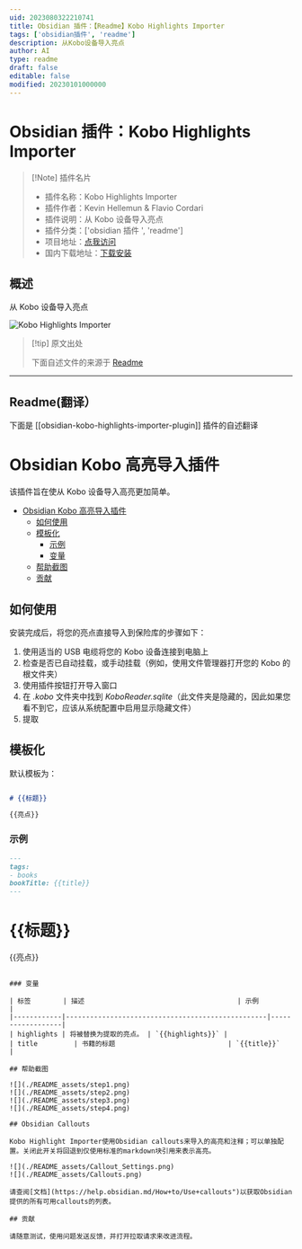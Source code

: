 ```yaml
---
uid: 2023080322210741
title: Obsidian 插件：【Readme】Kobo Highlights Importer
tags: ['obsidian插件', 'readme']
description: 从Kobo设备导入亮点
author: AI
type: readme
draft: false
editable: false
modified: 20230101000000
---
```


# Obsidian 插件：Kobo Highlights Importer

> [!Note] 插件名片
> - 插件名称：Kobo Highlights Importer
> - 插件作者：Kevin Hellemun & Flavio Cordari
> - 插件说明：从 Kobo 设备导入亮点
> - 插件分类：['obsidian 插件 ', 'readme']
> - 项目地址：[点我访问](https://github.com/OGKevin/obsidian-kobo-highlights-import)
> - 国内下载地址：[下载安装](https://pkmer.cn/products/plugin/pluginMarket/?obsidian-kobo-highlights-importer-plugin)

## 概述

从 Kobo 设备导入亮点

![Kobo Highlights Importer](https://cdn.pkmer.cn/covers/obsidian-kobo-highlights-importer-plugin.png!pkmer)

> [!tip] 原文出处
>
>下面自述文件的来源于 [Readme](https://ghproxy.net/https://raw.githubusercontent.com/OGKevin/obsidian-kobo-highlights-import/master/README.md)
>

---

## Readme(翻译）

下面是 [[obsidian-kobo-highlights-importer-plugin]] 插件的自述翻译

# Obsidian Kobo 高亮导入插件

该插件旨在使从 Kobo 设备导入高亮更加简单。

- [Obsidian Kobo 高亮导入插件](#obsidian-kobo-高亮导入插件)
	- [如何使用](#如何使用)
	- [模板化](#模板化)
		- [示例](#示例)
		- [变量](#变量)
	- [帮助截图](#帮助截图)
	- [贡献](#贡献)

## 如何使用

安装完成后，将您的亮点直接导入到保险库的步骤如下：

1. 使用适当的 USB 电缆将您的 Kobo 设备连接到电脑上
2. 检查是否已自动挂载，或手动挂载（例如，使用文件管理器打开您的 Kobo 的根文件夹）
3. 使用插件按钮打开导入窗口
4. 在 _.kobo_ 文件夹中找到 _KoboReader.sqlite_（此文件夹是隐藏的，因此如果您看不到它，应该从系统配置中启用显示隐藏文件）
5. 提取

## 模板化

默认模板为：

```markdown

# {{标题}}

{{亮点}}
```

### 示例

```markdown
---
tags:
- books
bookTitle: {{title}}
---
```

# {{标题}}

{{亮点}}

```

### 变量

| 标签        | 描述                                      | 示例          |
|------------|--------------------------------------------------|------------------|
| highlights | 将被替换为提取的亮点。 | `{{highlights}}` |
| title		    | 书籍的标题                            | `{{title}}`      |

## 帮助截图

![](./README_assets/step1.png)
![](./README_assets/step2.png)
![](./README_assets/step3.png)
![](./README_assets/step4.png)

## Obsidian Callouts

Kobo Highlight Importer使用Obsidian callouts来导入的高亮和注释；可以单独配置。关闭此开关将回退到仅使用标准的markdown块引用来表示高亮。

![](./README_assets/Callout_Settings.png)
![](./README_assets/Callouts.png)

请查阅[文档](https://help.obsidian.md/How+to/Use+callouts")以获取Obsidian提供的所有可用callouts的列表。

## 贡献

请随意测试，使用问题发送反馈，并打开拉取请求来改进流程。




